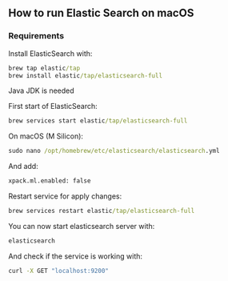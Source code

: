 ## How to run Elastic Search on macOS
### Requirements
Install ElasticSearch with:
```cmd
brew tap elastic/tap
brew install elastic/tap/elasticsearch-full
```
Java JDK is needed

First start of ElasticSearch:
```cmd
brew services start elastic/tap/elasticsearch-full
```

On macOS (M Silicon):
```cmd
sudo nano /opt/homebrew/etc/elasticsearch/elasticsearch.yml
```
And add:
```cmd
xpack.ml.enabled: false
```

Restart service for apply changes:
```cmd
brew services restart elastic/tap/elasticsearch-full
```

You can now start elasticsearch server with:
```cmd 
elasticsearch
```

And check if the service is working with:
```cmd
curl -X GET "localhost:9200"
```
